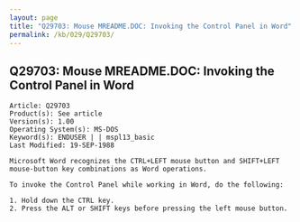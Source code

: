 ```yaml
---
layout: page
title: "Q29703: Mouse MREADME.DOC: Invoking the Control Panel in Word"
permalink: /kb/029/Q29703/
---
```


## Q29703: Mouse MREADME.DOC: Invoking the Control Panel in Word

	Article: Q29703
	Product(s): See article
	Version(s): 1.00
	Operating System(s): MS-DOS
	Keyword(s): ENDUSER | | mspl13_basic
	Last Modified: 19-SEP-1988
	
	Microsoft Word recognizes the CTRL+LEFT mouse button and SHIFT+LEFT
	mouse-button key combinations as Word operations.
	
	To invoke the Control Panel while working in Word, do the following:
	
	1. Hold down the CTRL key.
	2. Press the ALT or SHIFT keys before pressing the left mouse button.
